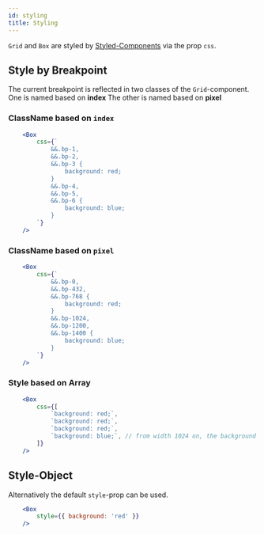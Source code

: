 ```yaml
---
id: styling
title: Styling
---
```


`Grid` and `Box` are styled by [Styled-Components](https://styled-components.com/) via the prop `css`. 

## Style by Breakpoint

The current breakpoint is reflected in two classes of the `Grid`-component. 
One is named based on **index**
The other is named based on **pixel**

### ClassName based on `index`

```jsx
    <Box 
        css={`
            &&.bp-1,
            &&.bp-2,
            &&.bp-3 {
                background: red;
            }
            &&.bp-4,
            &&.bp-5,
            &&.bp-6 {
                background: blue;
            }
        `}
    />
```

### ClassName based on `pixel`

```jsx
    <Box 
        css={`
            &&.bp-0,
            &&.bp-432,
            &&.bp-768 {
                background: red;
            }
            &&.bp-1024,
            &&.bp-1200,
            &&.bp-1400 {
                background: blue;
            }
        `}
    />
```

### Style based on Array

```jsx
    <Box 
        css={[
            `background: red;`,
            `background: red;`,
            `background: red;`,
            `background: blue;`, // from width 1024 on, the background is blue
        ]}
    />
```

## Style-Object

Alternatively the default `style`-prop can be used.

```jsx
    <Box 
        style={{ background: 'red' }}
    />
```